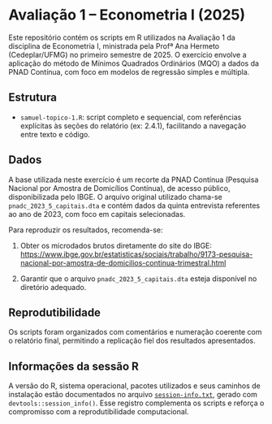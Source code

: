 # Avaliação 1 – Econometria I (2025)

Este repositório contém os scripts em R utilizados na Avaliação 1 da disciplina de Econometria I, ministrada pela Profª Ana Hermeto (Cedeplar/UFMG) no primeiro semestre de 2025. O exercício envolve a aplicação do método de Mínimos Quadrados Ordinários (MQO) a dados da PNAD Contínua, com foco em modelos de regressão simples e múltipla.

## Estrutura

- `samuel-topico-1.R`: script completo e sequencial, com referências explícitas às seções do relatório (ex: 2.4.1), facilitando a navegação entre texto e código.

## Dados

A base utilizada neste exercício é um recorte da PNAD Contínua (Pesquisa Nacional por Amostra de Domicílios Contínua), de acesso público, disponibilizada pelo IBGE. O arquivo original utilizado chama-se `pnadc_2023_5_capitais.dta` e contém dados da quinta entrevista referentes ao ano de 2023, com foco em capitais selecionadas.

Para reproduzir os resultados, recomenda-se:

1. Obter os microdados brutos diretamente do site do IBGE:  
   https://www.ibge.gov.br/estatisticas/sociais/trabalho/9173-pesquisa-nacional-por-amostra-de-domicilios-continua-trimestral.html

2. Garantir que o arquivo `pnadc_2023_5_capitais.dta` esteja disponível no diretório adequado. 

## Reprodutibilidade

Os scripts foram organizados com comentários e numeração coerente com o relatório final, permitindo a replicação fiel dos resultados apresentados. 

## Informações da sessão R

A versão do R, sistema operacional, pacotes utilizados e seus caminhos de instalação estão documentados no arquivo [`session-info.txt`](session-info.txt), gerado com `devtools::session_info()`. Esse registro complementa os scripts e reforça o compromisso com a reprodutibilidade computacional.
